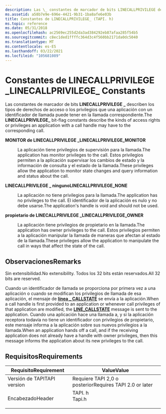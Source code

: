 ```yaml
---
description: Las \_ constantes de marcador de bits LINECALLPRIVILEGE describen los tipos de derechos de acceso o los privilegios que una aplicación con un identificador de llamada puede tener en la llamada correspondiente.
ms.assetid: a58b7e9e-696e-4421-9b31-1ba8afe6e03b
title: Constantes de LINECALLPRIVILEGE_ (TAPI. h)
ms.topic: reference
ms.date: 05/31/2018
ms.openlocfilehash: ac2569ec255d2da3ad384292eb87afaa285f54b5
ms.sourcegitcommit: c8ec1ded1ffffc364d3c4f560bb2171da0dc5040
ms.translationtype: MT
ms.contentlocale: es-ES
ms.lasthandoff: 03/22/2021
ms.locfileid: "105681089"
---
```

# <a name="linecallprivilege_-constants"></a><span data-ttu-id="69337-103">Constantes de LINECALLPRIVILEGE \_</span><span class="sxs-lookup"><span data-stu-id="69337-103">LINECALLPRIVILEGE\_ Constants</span></span>

<span data-ttu-id="69337-104">Las constantes de marcador de bits **LINECALLPRIVILEGE \_** describen los tipos de derechos de acceso o los privilegios que una aplicación con un identificador de llamada puede tener en la llamada correspondiente.</span><span class="sxs-lookup"><span data-stu-id="69337-104">The **LINECALLPRIVILEGE\_** bit-flag constants describe the kinds of access rights or privileges an application with a call handle may have to the corresponding call.</span></span>

<dl> <dt>

<span data-ttu-id="69337-105"><span id="LINECALLPRIVILEGE_MONITOR"></span><span id="linecallprivilege_monitor"></span>**MONITOR de LINECALLPRIVILEGE \_**</span><span class="sxs-lookup"><span data-stu-id="69337-105"><span id="LINECALLPRIVILEGE_MONITOR"></span><span id="linecallprivilege_monitor"></span>**LINECALLPRIVILEGE\_MONITOR**</span></span>
</dt> <dd> <dl> <dt>



<span data-ttu-id="69337-106">La aplicación tiene privilegios de supervisión para la llamada.</span><span class="sxs-lookup"><span data-stu-id="69337-106">The application has monitor privileges to the call.</span></span> <span data-ttu-id="69337-107">Estos privilegios permiten a la aplicación supervisar los cambios de estado y la información de consulta y el estado de la llamada.</span><span class="sxs-lookup"><span data-stu-id="69337-107">These privileges allow the application to monitor state changes and query information and status about the call.</span></span>


</dt> </dl> </dd> <dt>

<span data-ttu-id="69337-108"><span id="LINECALLPRIVILEGE_NONE"></span><span id="linecallprivilege_none"></span>**LINECALLPRIVILEGE \_ ninguno**</span><span class="sxs-lookup"><span data-stu-id="69337-108"><span id="LINECALLPRIVILEGE_NONE"></span><span id="linecallprivilege_none"></span>**LINECALLPRIVILEGE\_NONE**</span></span>
</dt> <dd> <dl> <dt>



<span data-ttu-id="69337-109">La aplicación no tiene privilegios para la llamada.</span><span class="sxs-lookup"><span data-stu-id="69337-109">The application has no privileges to the call.</span></span> <span data-ttu-id="69337-110">El identificador de la aplicación es nulo y no debe usarse.</span><span class="sxs-lookup"><span data-stu-id="69337-110">The application's handle is void and should not be used.</span></span>


</dt> </dl> </dd> <dt>

<span data-ttu-id="69337-111"><span id="LINECALLPRIVILEGE_OWNER"></span><span id="linecallprivilege_owner"></span>**propietario de LINECALLPRIVILEGE \_**</span><span class="sxs-lookup"><span data-stu-id="69337-111"><span id="LINECALLPRIVILEGE_OWNER"></span><span id="linecallprivilege_owner"></span>**LINECALLPRIVILEGE\_OWNER**</span></span>
</dt> <dd> <dl> <dt>



<span data-ttu-id="69337-112">La aplicación tiene privilegios de propietario en la llamada.</span><span class="sxs-lookup"><span data-stu-id="69337-112">The application has owner privileges to the call.</span></span> <span data-ttu-id="69337-113">Estos privilegios permiten a la aplicación manipular la llamada de maneras que afectan al estado de la llamada.</span><span class="sxs-lookup"><span data-stu-id="69337-113">These privileges allow the application to manipulate the call in ways that affect the state of the call.</span></span>


</dt> </dl> </dd> </dl>

## <a name="remarks"></a><span data-ttu-id="69337-114">Observaciones</span><span class="sxs-lookup"><span data-stu-id="69337-114">Remarks</span></span>

<span data-ttu-id="69337-115">Sin extensibilidad.</span><span class="sxs-lookup"><span data-stu-id="69337-115">No extensibility.</span></span> <span data-ttu-id="69337-116">Todos los 32 bits están reservados.</span><span class="sxs-lookup"><span data-stu-id="69337-116">All 32 bits are reserved.</span></span>

<span data-ttu-id="69337-117">Cuando un identificador de llamada se proporciona por primera vez a una aplicación o cuando se modifican los privilegios de llamada de esa aplicación, el mensaje de [**línea \_ CALLSTATE**](line-callstate.md) se envía a la aplicación.</span><span class="sxs-lookup"><span data-stu-id="69337-117">When a call handle is first provided to an application or whenever call privileges of that application are modified, the [**LINE\_CALLSTATE**](line-callstate.md) message is sent to the application.</span></span> <span data-ttu-id="69337-118">Cuando una aplicación hace una llamada a, y si la aplicación receptora todavía no tiene un identificador con privilegios de propietario, este mensaje informa a la aplicación sobre sus nuevos privilegios a la llamada.</span><span class="sxs-lookup"><span data-stu-id="69337-118">When an application hands off a call, and if the receiving application does not already have a handle with owner privileges, then this message informs the application about its new privileges to the call.</span></span>

## <a name="requirements"></a><span data-ttu-id="69337-119">Requisitos</span><span class="sxs-lookup"><span data-stu-id="69337-119">Requirements</span></span>



| <span data-ttu-id="69337-120">Requisito</span><span class="sxs-lookup"><span data-stu-id="69337-120">Requirement</span></span> | <span data-ttu-id="69337-121">Value</span><span class="sxs-lookup"><span data-stu-id="69337-121">Value</span></span> |
|-------------------------|-----------------------------------------------------------------------------------|
| <span data-ttu-id="69337-122">Versión de TAPI</span><span class="sxs-lookup"><span data-stu-id="69337-122">TAPI version</span></span><br/> | <span data-ttu-id="69337-123">Requiere TAPI 2,0 o posterior</span><span class="sxs-lookup"><span data-stu-id="69337-123">Requires TAPI 2.0 or later</span></span><br/>                                             |
| <span data-ttu-id="69337-124">Encabezado</span><span class="sxs-lookup"><span data-stu-id="69337-124">Header</span></span><br/>       | <dl> <span data-ttu-id="69337-125"><dt>TAPI. h</dt></span><span class="sxs-lookup"><span data-stu-id="69337-125"><dt>Tapi.h</dt></span></span> </dl> |



 

 




